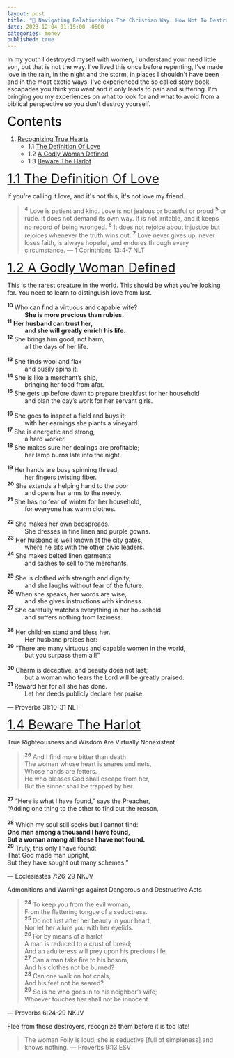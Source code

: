 ```yaml
---
layout: post
title: "👫 Navigating Relationships The Christian Way. How Not To Destroy Yourself."
date: 2023-12-04 01:15:00 -0500
categories: money
published: true
---
```


In my youth I destroyed myself with women, I understand your need little son, but that is not the way. I've lived this once before repenting, I've made love in the rain, in the night and the storm, in places I shouldn't have been and in the most exotic ways. I've experienced the so called story book escapades you think you want and it only leads to pain and suffering. I'm bringing you my experiences on what to look for and what to avoid from a biblical perspective so you don't destroy yourself.

<a name="contents" style="font-size:2.1em;color:black;">Contents</a>

1. <a href="#recognize">Recognizing True Hearts</a>
    - 1.1 <a href="#love">The Definition Of Love</a>
    - 1.2 <a href="#woman">A Godly Woman Defined</a>
    - 1.3 <a href="#beware">Beware The Harlot</a>

<!-- 2. <a href="#responsibility">Responsibility</a>
    - 2.1 <a href="#man">What Is Expected Of Men</a> -->

<!-- - 1.5 <a href="#time">Time Is Limited</a>
- 1.6 <a href="#divorce">Flee From The Divorced</a> -->

<a name="love" href="#contents" style="font-size:2.1em;">1.1 The Definition Of Love</a>

If you're calling it love, and it's not this, it's not love my friend.

> <sup style="font-weight:bold;">4</sup> Love is patient and kind. Love is not jealous or boastful or proud <sup style="font-weight:bold;">5</sup> or rude. It does not demand its own way. It is not irritable, and it keeps no record of being wronged. <sup style="font-weight:bold;">6</sup> It does not rejoice about injustice but rejoices whenever the truth wins out. <sup style="font-weight:bold;">7</sup> Love never gives up, never loses faith, is always hopeful, and endures through every circumstance. &mdash; 1 Corinthians 13:4-7 NLT

<a name="woman" href="#contents" style="font-size:2.1em;">1.2 A Godly Woman Defined</a>

This is the rarest creature in the world. This should be what you're looking for. You need to learn to distinguish love from lust.

> 
<sup style="font-weight:bold;">10</sup> Who can find a virtuous and capable wife?<br>
<span style="margin-left: 40px;">**She is more precious than rubies.**</span><br>
<sup style="font-weight:bold;">11</sup> **Her husband can trust her,**<br>
<span style="margin-left: 40px;">**and she will greatly enrich his life.**</span><br>
<sup style="font-weight:bold;">12</sup> She brings him good, not harm,<br>
<span style="margin-left: 40px;">all the days of her life.</span><br>
> 
<sup style="font-weight:bold;">13</sup> She finds wool and flax<br>
<span style="margin-left: 40px;">and busily spins it.</span><br>
<sup style="font-weight:bold;">14</sup> She is like a merchant’s ship,<br>
<span style="margin-left: 40px;">bringing her food from afar.</span><br>
<sup style="font-weight:bold;">15</sup> She gets up before dawn to prepare breakfast for her household<br>
<span style="margin-left: 40px;">and plan the day’s work for her servant girls.</span><br>
>
<sup style="font-weight:bold;">16</sup> She goes to inspect a field and buys it;<br>
<span style="margin-left: 40px;">with her earnings she plants a vineyard.</span><br>
<sup style="font-weight:bold;">17</sup> She is energetic and strong,<br>
<span style="margin-left: 40px;">a hard worker.</span><br>
<sup style="font-weight:bold;">18</sup> She makes sure her dealings are profitable;<br>
<span style="margin-left: 40px;">her lamp burns late into the night.</span><br>
>
<sup style="font-weight:bold;">19</sup> Her hands are busy spinning thread,<br>
<span style="margin-left: 40px;">her fingers twisting fiber.</span><br>
<sup style="font-weight:bold;">20</sup> She extends a helping hand to the poor<br>
<span style="margin-left: 40px;">and opens her arms to the needy.</span><br>
<sup style="font-weight:bold;">21</sup> She has no fear of winter for her household,<br>
<span style="margin-left: 40px;">for everyone has warm clothes.</span><br>
>
<sup style="font-weight:bold;">22</sup> She makes her own bedspreads.<br>
<span style="margin-left: 40px;">She dresses in fine linen and purple gowns.</span><br>
<sup style="font-weight:bold;">23</sup> Her husband is well known at the city gates,<br>
<span style="margin-left: 40px;">where he sits with the other civic leaders.</span><br>
<sup style="font-weight:bold;">24</sup> She makes belted linen garments<br>
<span style="margin-left: 40px;">and sashes to sell to the merchants.</span><br>
>
<sup style="font-weight:bold;">25</sup> She is clothed with strength and dignity,<br>
<span style="margin-left: 40px;">and she laughs without fear of the future.</span><br>
<sup style="font-weight:bold;">26</sup> When she speaks, her words are wise,<br>
<span style="margin-left: 40px;">and she gives instructions with kindness.</span><br>
<sup style="font-weight:bold;">27</sup> She carefully watches everything in her household<br>
<span style="margin-left: 40px;">and suffers nothing from laziness.</span><br>
>
<sup style="font-weight:bold;">28</sup> Her children stand and bless her.<br>
<span style="margin-left: 40px;">Her husband praises her:</span><br>
<sup style="font-weight:bold;">29</sup> “There are many virtuous and capable women in the world,<br>
<span style="margin-left: 40px;">but you surpass them all!”</span><br>
>
<sup style="font-weight:bold;">30</sup> Charm is deceptive, and beauty does not last;<br>
<span style="margin-left: 40px;">but a woman who fears the Lord will be greatly praised.</span><br>
<sup style="font-weight:bold;">31</sup> Reward her for all she has done.<br>
<span style="margin-left: 40px;">Let her deeds publicly declare her praise.</span>
>
&mdash; Proverbs 31:10-31 NLT

<!-- <a name="beware" href="#contents" style="font-size:2.1em;">1.3 Time Is Limited</a>

> Under construction -->

<a name="beware" href="#contents" style="font-size:2.1em;">1.4 Beware The Harlot</a>

True Righteousness and Wisdom Are Virtually Nonexistent

> <sup style="font-weight:bold;">26</sup> And I find more bitter than death<br>
The woman whose heart is snares and nets,<br>
Whose hands are fetters.<br>
He who pleases God shall escape from her,<br>
But the sinner shall be trapped by her.<br>
>
<sup style="font-weight:bold;">27</sup> “Here is what I have found,” says the Preacher,<br>
“Adding one thing to the other to find out the reason,<br><br>
<sup style="font-weight:bold;">28</sup> Which my soul still seeks but I cannot find:<br>
**One man among a thousand I have found,<br>
But a woman among all these I have not found.**<br>
<sup style="font-weight:bold;">29</sup> Truly, this only I have found:<br>
That God made man upright,<br>
But they have sought out many schemes.”<br>
>
&mdash; Ecclesiastes 7:26-29 NKJV

Admonitions and Warnings against Dangerous and Destructive Acts

> <sup style="font-weight:bold;">24</sup> To keep you from the evil woman,<br>
From the flattering tongue of a seductress.<br>
<sup style="font-weight:bold;">25</sup> Do not lust after her beauty in your heart,<br>
Nor let her allure you with her eyelids.<br>
<sup style="font-weight:bold;">26</sup> For by means of a harlot<br>
A man is reduced to a crust of bread;<br>
And an adulteress will prey upon his precious life.<br>
<sup style="font-weight:bold;">27</sup> Can a man take fire to his bosom,<br>
And his clothes not be burned?<br>
<sup style="font-weight:bold;">28</sup> Can one walk on hot coals,<br>
And his feet not be seared?<br>
<sup style="font-weight:bold;">29</sup> So is he who goes in to his neighbor’s wife;<br>
Whoever touches her shall not be innocent. 
>
&mdash; Proverbs 6:24-29 NKJV

Flee from these destroyers, recognize them before it is too late!

> The woman Folly is loud; she is seductive [full of simpleness] and knows nothing. &mdash; Proverbs 9:13 ESV

<script>
    var refTagger = {
        settings: {
            bibleVersion: 'ESV'
        }
    }; 

    (function(d, t) {
        var n=d.querySelector('[nonce]');
        refTagger.settings.nonce = n && (n.nonce||n.getAttribute('nonce'));
        var g = d.createElement(t), s = d.getElementsByTagName(t)[0];
        g.src = 'https://api.reftagger.com/v2/RefTagger.js';
        g.nonce = refTagger.settings.nonce;
        s.parentNode.insertBefore(g, s);
    }(document, 'script'));
</script>